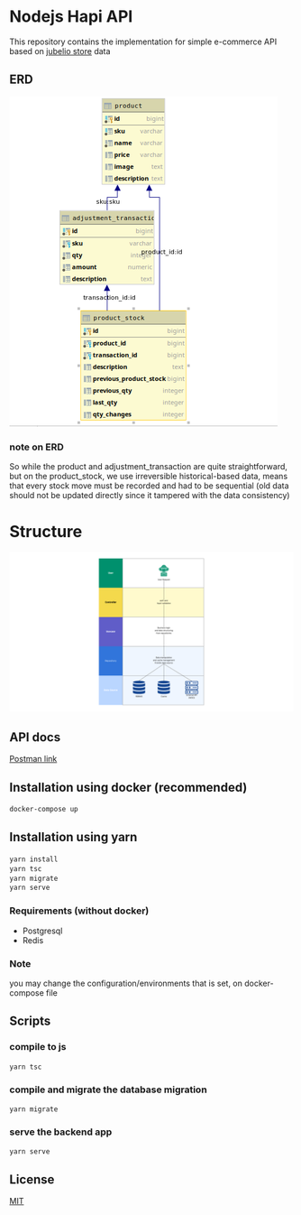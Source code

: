 # Nodejs Hapi API

This repository contains the implementation for simple e-commerce API based on [jubelio store](https://codetesting.jubelio.store/) data

## ERD
![erd](https://github.com/nmmugia/nodejs-hapi-api/blob/master/public/erd.png?raw=true)
### note on ERD
So while the product and adjustment_transaction are quite straightforward, but on the product_stock, we use irreversible historical-based data, means that every stock move must be recorded and had to be sequential (old data should not be updated directly since it tampered with the data consistency)

# Structure
![structure](https://github.com/nmmugia/nodejs-hapi-api/blob/master/public/structure.png?raw=true)


## API docs
[Postman link](https://github.com/nmmugia/nodejs-hapi-api/blob/master/public/api-postman.json?raw=true)

## Installation using docker (recommended)

```bash
docker-compose up
```

## Installation using yarn

```bash
yarn install
yarn tsc
yarn migrate
yarn serve
```
### Requirements (without docker)
- Postgresql
- Redis


### Note
you may change the configuration/environments that is set, on docker-compose file

## Scripts
### compile to js
```
yarn tsc
```
### compile and migrate the database migration
```
yarn migrate
```
### serve the backend app
```
yarn serve
```

## License

[MIT](https://choosealicense.com/licenses/mit/)